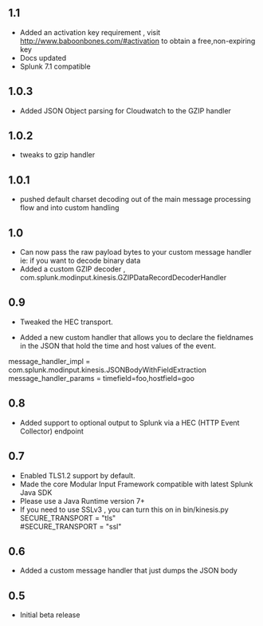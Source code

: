 1.1
-----
* Added an activation key requirement , visit http://www.baboonbones.com/#activation  to obtain a free,non-expiring key
* Docs updated
* Splunk 7.1 compatible

1.0.3
-----

* Added JSON Object parsing for Cloudwatch to the GZIP handler

1.0.2
-----
* tweaks to gzip handler


1.0.1
-----
* pushed default charset decoding out of the main message processing flow and into custom handling

1.0
---
* Can now pass the raw payload bytes to your custom message handler ie: if you want to decode binary data
* Added a custom GZIP decoder , com.splunk.modinput.kinesis.GZIPDataRecordDecoderHandler

0.9
---
* Tweaked the HEC transport.

* Added a new custom handler that allows you to declare the fieldnames in the JSON that hold the time and host values of the event.  
  
message_handler_impl = com.splunk.modinput.kinesis.JSONBodyWithFieldExtraction  
message_handler_params = timefield=foo,hostfield=goo  


0.8
---
* Added support to optional output to Splunk via a HEC (HTTP Event Collector) endpoint

0.7
----
* Enabled TLS1.2 support by default.
* Made the  core Modular Input Framework compatible with latest Splunk Java SDK
* Please use a Java Runtime version 7+
* If you need to use SSLv3 , you can turn this on in bin/kinesis.py  
SECURE_TRANSPORT = "tls"  
#SECURE_TRANSPORT = "ssl"  

0.6
-----
* Added a custom message handler that just dumps the JSON body

0.5
-----
* Initial beta release
